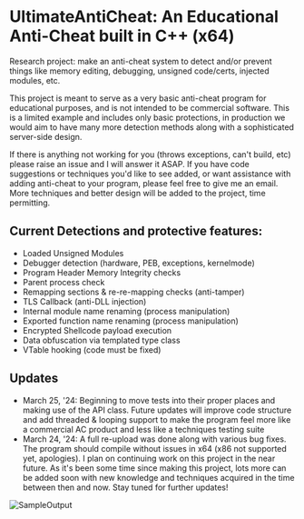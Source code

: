 # UltimateAntiCheat: An Educational Anti-Cheat built in C++ (x64)

Research project: make an anti-cheat system to detect and/or prevent things like memory editing, debugging, unsigned code/certs, injected modules, etc. 

This project is meant to serve as a very basic anti-cheat program for educational purposes, and is not intended to be commercial software. This is a limited example and includes only basic protections, in production we would aim to have many more detection methods along with a sophisticated server-side design.  

If there is anything not working for you (throws exceptions, can't build, etc) please raise an issue and I will answer it ASAP. If you have code suggestions or techniques you'd like to see added, or want assistance with adding anti-cheat to your program, please feel free to give me an email. More techniques and better design will be added to the project, time permitting.

## Current Detections and protective features:
- Loaded Unsigned Modules
- Debugger detection (hardware, PEB, exceptions, kernelmode)
- Program Header Memory Integrity checks
- Parent process check
- Remapping sections & re-re-mapping checks (anti-tamper)
- TLS Callback (anti-DLL injection)
- Internal module name renaming (process manipulation)
- Exported function name renaming (process manipulation)
- Encrypted Shellcode payload execution
- Data obfuscation via templated type class
- VTable hooking (code must be fixed)

## Updates
- March 25, '24: Beginning to move tests into their proper places and making use of the API class. Future updates will improve code structure and add threaded & looping support to make the program feel more like a commercial AC product and less like a techniques testing suite
- March 24, '24: A full re-upload was done along with various bug fixes. The program should compile without issues in x64 (x86 not supported yet, apologies). I plan on continuing work on this project in the near future. As it's been some time since making this project, lots more can be added soon with new knowledge and techniques acquired in the time between then and now. Stay tuned for further updates!

![SampleOutput](https://github.com/AlSch092/UltimateAntiCheat/assets/94417808/eba3b526-0003-47aa-833e-79b64f51be36)

